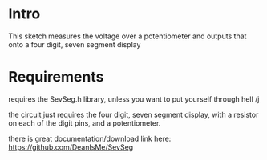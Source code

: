 # Intro
This sketch measures the voltage over a potentiometer and outputs that onto a four digit, seven segment display

# Requirements
requires the SevSeg.h library, unless you want to put yourself through hell /j

the circuit just requires the four digit, seven segment display, with a resistor on each of the digit pins, and a potentiometer.

there is great documentation/download link here:
https://github.com/DeanIsMe/SevSeg

